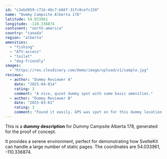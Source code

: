 ```yaml
---
id: "c2ebd959-c716-46c7-b66f-31fc0cefc150"
name: "Dummy Campsite Alberta 178"
latitude: 54.033961
longitude: -110.336874
continent: "north-america"
country: "canada"
region: "alberta"
amenities:
  - "fishing"
  - "ATV-access"
  - "toilet"
  - "dog-friendly"
images:
  - "https://res.cloudinary.com/demo/image/upload/v1/sample.jpg"
reviews:
  - author: "Dummy Reviewer A"
    date: "2025-04-014"
    rating: 3
    comment: "A nice, quiet dummy spot with some basic amenities."
  - author: "Dummy Reviewer B"
    date: "2025-03-01"
    rating: 3
    comment: "Found it easily. GPS was spot on for this dummy location."
---
```


This is a **dummy description** for Dummy Campsite Alberta 178, generated for the proof of concept.

It provides a serene environment, perfect for demonstrating how SvelteKit can handle a large number of static pages. The coordinates are 54.033961, -110.336874.
